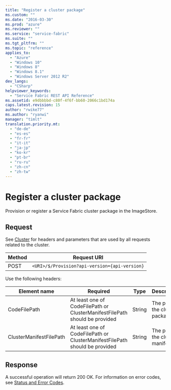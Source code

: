```yaml
---
title: "Register a cluster package"
ms.custom: ""
ms.date: "2016-03-30"
ms.prod: "azure"
ms.reviewer: ""
ms.service: "service-fabric"
ms.suite: ""
ms.tgt_pltfrm: ""
ms.topic: "reference"
applies_to: 
  - "Azure"
  - "Windows 10"
  - "Windows 8"
  - "Windows 8.1"
  - "Windows Server 2012 R2"
dev_langs: 
  - "CSharp"
helpviewer_keywords: 
  - "Service Fabric REST API Reference"
ms.assetid: e9dbbbbd-c80f-4f6f-bb60-2066c1bd174a
caps.latest.revision: 15
author: "rwike77"
ms.author: "ryanwi"
manager: "timlt"
translation.priority.mt: 
  - "de-de"
  - "es-es"
  - "fr-fr"
  - "it-it"
  - "ja-jp"
  - "ko-kr"
  - "pt-br"
  - "ru-ru"
  - "zh-cn"
  - "zh-tw"
---
```

# Register a cluster package
Provision or register a Service Fabric cluster package in the ImageStore.  
  
## Request  
 See [Cluster](cluster.md) for headers and parameters that are used by all requests related to the cluster.  
  
|Method|Request URI|  
|------------|-----------------|  
|POST|`<URI>/$/Provision?api-version={api-version}`|  
  
 Use the following headers:  
  
|Element name|Required|Type|Description|  
|------------------|--------------|----------|-----------------|  
|CodeFilePath|At least one of CodeFilePath or ClusterManifestFilePath should be provided|String|The path to the cluster package.|  
|ClusterManifestFilePath|At least one of CodeFilePath or ClusterManifestFilePath should be provided|String|The path to the cluster manifest.|  
  
## Response  
 A successful operation will return 200 OK. For information on error codes, see [Status and Error Codes](status-and-error-codes1.md).